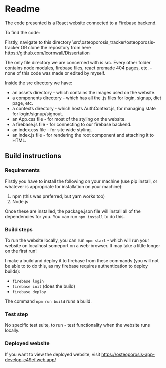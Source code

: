# Readme

The code presented is a React website connected to a Firebase backend. 

To find the code:

Firstly, navigate to this directory \src\osteoporosis_tracker\osteoporosis-tracker OR clone the repository from here https://github.com/lcornwall/Dissertation

The only file directory we are concerned with is src. Every other folder contains node modules, firebase files, react premade 404 pages, etc. - none of this code was made or edited by myself. 

Inside the src directory we have:

- an assets directory - which contains the images used on the website.
- a components directory - which has all the .js files for login, signup, diet page, etc. 
- a contexts directory - which hosts AuthContext.js, for managing state for login/signup/signout.
- an App.css file - for most of the styling on the website.
- a firebase.js file - for connecting to our firebase backend.
- an index.css file - for site wide styling.
- an index.js file - for rendering the root component and attaching it to HTML. 

## Build instructions

### Requirements

Firstly you have to install the following on your machine (use pip install, or whatever is appropriate for installation on your machine):
1. npm (this was preferred, but yarn works too)
2. Node.js

Once these are installed, the package.json file will install all of the dependencies for you. You can run `npm install` to do this.

### Build steps

To run the website locally, you can run `npm start` - which will run your website on localhost:someport on a web-browser. It may take a little longer on the first run!

I make a build and deploy it to firebase from these commands (you will not be able to to do this, as my firebase requires authentication to deploy builds):

- `firebase login` 
- `firebase init` (does the build)
- `firebase deploy`

The command `npm run build` runs a build.

### Test step

No specific test suite, to run -  test functionality when the website runs locally.

### Deployed website
If you want to view the deployed website, visit https://osteoporosis-app-develop-c49ef.web.app/

